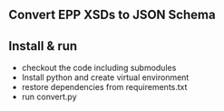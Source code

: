 ## Convert EPP XSDs to JSON Schema

## Install & run

- checkout the code including submodules
- Install python and create virtual environment
- restore dependencies from requirements.txt
- run convert.py